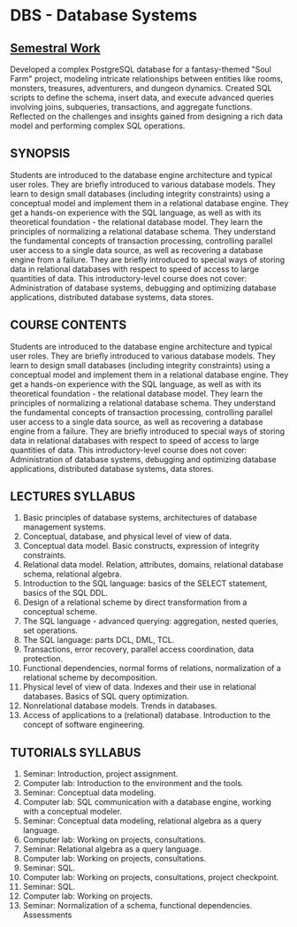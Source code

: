 # DBS - Database Systems

## [Semestral Work](https://github.com/nickobard/University/tree/master/2.Semester/DBS/Semestral%20Work)
Developed a complex PostgreSQL database for a fantasy-themed "Soul Farm" project, modeling intricate relationships between entities like rooms, monsters, treasures, adventurers, and dungeon dynamics. Created SQL scripts to define the schema, insert data, and execute advanced queries involving joins, subqueries, transactions, and aggregate functions. Reflected on the challenges and insights gained from designing a rich data model and performing complex SQL operations.

## SYNOPSIS
Students are introduced to the database engine architecture and typical user roles. They are briefly introduced to various database models. They learn to design small databases (including integrity constraints) using a conceptual model and implement them in a relational database engine. They get a hands-on experience with the SQL language, as well as with its theoretical foundation - the relational database model. They learn the principles of normalizing a relational database schema. They understand the fundamental concepts of transaction processing, controlling parallel user access to a single data source, as well as recovering a database engine from a failure. They are briefly introduced to special ways of storing data in relational databases with respect to speed of access to large quantities of data. This introductory-level course does not cover: Administration of database systems, debugging and optimizing database applications, distributed database systems, data stores.

## COURSE CONTENTS
Students are introduced to the database engine architecture and typical user roles. They are briefly introduced to various database models. They learn to design small databases (including integrity constraints) using a conceptual model and implement them in a relational database engine. They get a hands-on experience with the SQL language, as well as with its theoretical foundation - the relational database model. They learn the principles of normalizing a relational database schema. They understand the fundamental concepts of transaction processing, controlling parallel user access to a single data source, as well as recovering a database engine from a failure. They are briefly introduced to special ways of storing data in relational databases with respect to speed of access to large quantities of data. This introductory-level course does not cover: Administration of database systems, debugging and optimizing database applications, distributed database systems, data stores.

## LECTURES SYLLABUS
1. Basic principles of database systems, architectures of database management systems.
2. Conceptual, database, and physical level of view of data.
3. Conceptual data model. Basic constructs, expression of integrity constraints.
4. Relational data model. Relation, attributes, domains, relational database schema, relational algebra.
5. Introduction to the SQL language: basics of the SELECT statement, basics of the SQL DDL.
6. Design of a relational scheme by direct transformation from a conceptual scheme.
7. The SQL language - advanced querying: aggregation, nested queries, set operations.
8. The SQL language: parts DCL, DML, TCL.
9. Transactions, error recovery, parallel access coordination, data protection.
10. Functional dependencies, normal forms of relations, normalization of a relational scheme by decomposition.
11. Physical level of view of data. Indexes and their use in relational databases. Basics of SQL query optimization.
12. Nonrelational database models. Trends in databases.
13. Access of applications to a (relational) database. Introduction to the concept of software engineering.

## TUTORIALS SYLLABUS
1. Seminar: Introduction, project assignment.
2. Computer lab: Introduction to the environment and the tools.
3. Seminar: Conceptual data modeling.
4. Computer lab: SQL communication with a database engine, working with a conceptual modeler.
5. Seminar: Conceptual data modeling, relational algebra as a query language.
6. Computer lab: Working on projects, consultations.
7. Seminar: Relational algebra as a query language.
8. Computer lab: Working on projects, consultations.
9. Seminar: SQL.
10. Computer lab: Working on projects, consultations, project checkpoint.
11. Seminar: SQL.
12. Computer lab: Working on projects.
13. Seminar: Normalization of a schema, functional dependencies. Assessments
